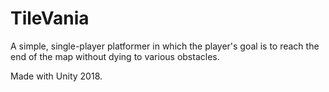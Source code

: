 # TileVania

A simple, single-player platformer in which the player's goal is to 
reach the end of the map without dying to various obstacles. 

Made with Unity 2018.
